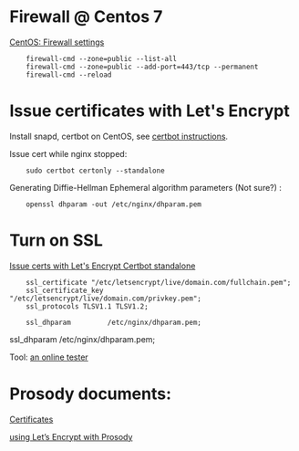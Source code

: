 # Firewall @ Centos 7

[CentOS: Firewall settings](https://www.printsupportcenter.com/hc/en-us/articles/360000689849-CentOS-Firewall-settings)

```
    firewall-cmd --zone=public --list-all
    firewall-cmd --zone=public --add-port=443/tcp --permanent
    firewall-cmd --reload
```

# Issue certificates with Let's Encrypt

Install snapd, certbot on CentOS,
see [certbot instructions](https://certbot.eff.org/lets-encrypt/centosrhel7-other).

Issue cert while nginx stopped:

```
    sudo certbot certonly --standalone
```

Generating Diffie-Hellman Ephemeral algorithm parameters (Not sure?) :

```
    openssl dhparam -out /etc/nginx/dhparam.pem
```

# Turn on SSL

[Issue certs with Let's Encrypt Certbot standalone]()

```
    ssl_certificate "/etc/letsencrypt/live/domain.com/fullchain.pem";
    ssl_certificate_key "/etc/letsencrypt/live/domain.com/privkey.pem";
    ssl_protocols TLSV1.1 TLSV1.2;

    ssl_dhparam         /etc/nginx/dhparam.pem;
```

ssl_dhparam         /etc/nginx/dhparam.pem;

Tool: [an online tester](https://www.ssllabs.com/ssltest/index.html)

# Prosody documents:

[Certificates](https://prosody.im/doc/certificates)

[using Let’s Encrypt with Prosody](https://prosody.im/doc/letsencrypt)
